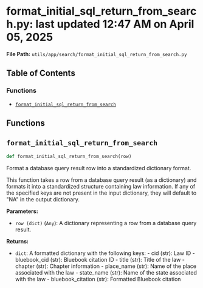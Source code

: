 # format_initial_sql_return_from_search.py: last updated 12:47 AM on April 05, 2025

**File Path:** `utils/app/search/format_initial_sql_return_from_search.py`

## Table of Contents

### Functions

- [`format_initial_sql_return_from_search`](#format_initial_sql_return_from_search)

## Functions

## `format_initial_sql_return_from_search`

```python
def format_initial_sql_return_from_search(row)
```

Format a database query result row into a standardized dictionary format.

This function takes a row from a database query result (as a dictionary) and formats it into a
standardized structure containing law information. If any of the specified keys are not present
in the input dictionary, they will default to "NA" in the output dictionary.

**Parameters:**

- `row (dict)` (`Any`): A dictionary representing a row from a database query result.

**Returns:**

- `dict`: A formatted dictionary with the following keys:
        - cid (str): Law ID
        - bluebook_cid (str): Bluebook citation ID
        - title (str): Title of the law
        - chapter (str): Chapter information
        - place_name (str): Name of the place associated with the law
        - state_name (str): Name of the state associated with the law
        - bluebook_citation (str): Formatted Bluebook citation
